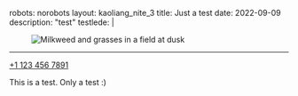 robots: norobots
layout: kaoliang_nite_3
title: Just a test
date: 2022-09-09
description: "test"
testlede: | 
 <figure class="kaoLEDE"><img class="kao-1x1-full" srcset="https://images.zachmccabe.com/file/briars/briars-20210515-0151-1792.jpg 1792w, https://images.zachmccabe.com/file/briars/briars-20210515-0151-0896.jpg 896w, https://images.zachmccabe.com/file/briars/briars-20210515-0151-0448.jpg 448w, https://images.zachmccabe.com/file/briars/briars-20210515-0151-0224.jpg 224w" src="https://images.zachmccabe.com/file/briars/briars-20210515-0151-0448.jpg" alt="Milkweed and grasses in a field at dusk" sizes="99vw" loading="lazy" /></figure>

---


<a href="tel:+11234567891">+1 123 456 7891</a>

This is a test. Only a test :)

